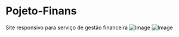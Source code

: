 # Pojeto-Finans
Site responsivo para serviço de gestão financeira
![Image](https://github.com/user-attachments/assets/5f5619ac-5d3f-423b-b195-232ed2f832c3)
![Image](https://github.com/user-attachments/assets/304f0652-80c9-4e47-af01-2cef0fe23fcb)

